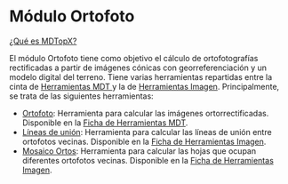# Módulo Ortofoto

[¿Qué es MDTopX?](../introduccion/mdtopx.md)

El módulo Ortofoto tiene como objetivo el cálculo de ortofotografías rectificadas a partir de imágenes cónicas con georreferenciación y un modelo digital del terreno. Tiene varias herramientas repartidas entre la cinta de [Herramientas MDT ](../fichas-de-herramientas/ficha-de-herramientas-mdt/)y la de [Herramientas Imagen](../fichas-de-herramientas/ficha-de-herramientas-imagen/). Principalmente, se trata de las siguientes herramientas:

* [Ortofoto](calculo-de-ortofoto.md): Herramienta para calcular las imágenes ortorrectificadas. Disponible en la [Ficha de Herramientas MDT](../fichas-de-herramientas/ficha-de-herramientas-mdt/).
* [Líneas de unión](lineas-de-union.md): Herramienta para calcular las líneas de unión entre ortofotos vecinas. Disponible en la [Ficha de Herramientas Imagen](../fichas-de-herramientas/ficha-de-herramientas-imagen/).
* [Mosaico Ortos](mosaico-ortos.md): Herramienta para calcular las hojas que ocupan diferentes ortofotos vecinas. Disponible en la [Ficha de Herramientas Imagen](../fichas-de-herramientas/ficha-de-herramientas-imagen/).

